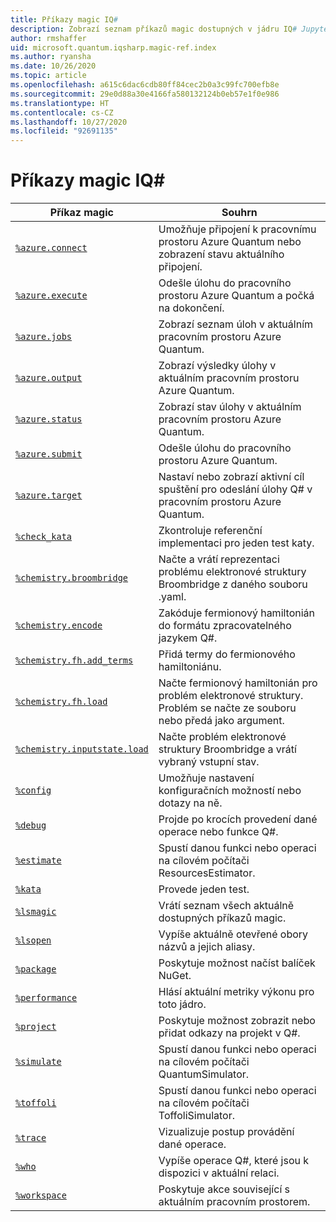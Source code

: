 ```yaml
---
title: Příkazy magic IQ#
description: Zobrazí seznam příkazů magic dostupných v jádru IQ# Jupyter.
author: rmshaffer
uid: microsoft.quantum.iqsharp.magic-ref.index
ms.author: ryansha
ms.date: 10/26/2020
ms.topic: article
ms.openlocfilehash: a615c6dac6cdb80ff84cec2b0a3c99fc700efb8e
ms.sourcegitcommit: 29e0d88a30e4166fa580132124b0eb57e1f0e986
ms.translationtype: HT
ms.contentlocale: cs-CZ
ms.lasthandoff: 10/27/2020
ms.locfileid: "92691135"
---
```

# <a name="iq-magic-commands"></a>Příkazy magic IQ#
| Příkaz magic | Souhrn |
|---------------|---------|
| [`%azure.connect`](xref:microsoft.quantum.iqsharp.magic-ref.azure.connect) | Umožňuje připojení k pracovnímu prostoru Azure Quantum nebo zobrazení stavu aktuálního připojení. |
| [`%azure.execute`](xref:microsoft.quantum.iqsharp.magic-ref.azure.execute) | Odešle úlohu do pracovního prostoru Azure Quantum a počká na dokončení. |
| [`%azure.jobs`](xref:microsoft.quantum.iqsharp.magic-ref.azure.jobs) | Zobrazí seznam úloh v aktuálním pracovním prostoru Azure Quantum. |
| [`%azure.output`](xref:microsoft.quantum.iqsharp.magic-ref.azure.output) | Zobrazí výsledky úlohy v aktuálním pracovním prostoru Azure Quantum. |
| [`%azure.status`](xref:microsoft.quantum.iqsharp.magic-ref.azure.status) | Zobrazí stav úlohy v aktuálním pracovním prostoru Azure Quantum. |
| [`%azure.submit`](xref:microsoft.quantum.iqsharp.magic-ref.azure.submit) | Odešle úlohu do pracovního prostoru Azure Quantum. |
| [`%azure.target`](xref:microsoft.quantum.iqsharp.magic-ref.azure.target) | Nastaví nebo zobrazí aktivní cíl spuštění pro odeslání úlohy Q# v pracovním prostoru Azure Quantum. |
| [`%check_kata`](xref:microsoft.quantum.iqsharp.magic-ref.check_kata) | Zkontroluje referenční implementaci pro jeden test katy. |
| [`%chemistry.broombridge`](xref:microsoft.quantum.iqsharp.magic-ref.chemistry.broombridge) | Načte a vrátí reprezentaci problému elektronové struktury Broombridge z daného souboru .yaml. |
| [`%chemistry.encode`](xref:microsoft.quantum.iqsharp.magic-ref.chemistry.encode) | Zakóduje fermionový hamiltonián do formátu zpracovatelného jazykem Q#. |
| [`%chemistry.fh.add_terms`](xref:microsoft.quantum.iqsharp.magic-ref.chemistry.fh.add_terms) | Přidá termy do fermionového hamiltoniánu. |
| [`%chemistry.fh.load`](xref:microsoft.quantum.iqsharp.magic-ref.chemistry.fh.load) | Načte fermionový hamiltonián pro problém elektronové struktury. Problém se načte ze souboru nebo předá jako argument. |
| [`%chemistry.inputstate.load`](xref:microsoft.quantum.iqsharp.magic-ref.chemistry.inputstate.load) | Načte problém elektronové struktury Broombridge a vrátí vybraný vstupní stav. |
| [`%config`](xref:microsoft.quantum.iqsharp.magic-ref.config) | Umožňuje nastavení konfiguračních možností nebo dotazy na ně. |
| [`%debug`](xref:microsoft.quantum.iqsharp.magic-ref.debug) | Projde po krocích provedení dané operace nebo funkce Q#. |
| [`%estimate`](xref:microsoft.quantum.iqsharp.magic-ref.estimate) | Spustí danou funkci nebo operaci na cílovém počítači ResourcesEstimator. |
| [`%kata`](xref:microsoft.quantum.iqsharp.magic-ref.kata) | Provede jeden test. |
| [`%lsmagic`](xref:microsoft.quantum.iqsharp.magic-ref.lsmagic) | Vrátí seznam všech aktuálně dostupných příkazů magic. |
| [`%lsopen`](xref:microsoft.quantum.iqsharp.magic-ref.lsopen) | Vypíše aktuálně otevřené obory názvů a jejich aliasy. |
| [`%package`](xref:microsoft.quantum.iqsharp.magic-ref.package) | Poskytuje možnost načíst balíček NuGet. |
| [`%performance`](xref:microsoft.quantum.iqsharp.magic-ref.performance) | Hlásí aktuální metriky výkonu pro toto jádro. |
| [`%project`](xref:microsoft.quantum.iqsharp.magic-ref.project) | Poskytuje možnost zobrazit nebo přidat odkazy na projekt v Q#. |
| [`%simulate`](xref:microsoft.quantum.iqsharp.magic-ref.simulate) | Spustí danou funkci nebo operaci na cílovém počítači QuantumSimulator. |
| [`%toffoli`](xref:microsoft.quantum.iqsharp.magic-ref.toffoli) | Spustí danou funkci nebo operaci na cílovém počítači ToffoliSimulator. |
| [`%trace`](xref:microsoft.quantum.iqsharp.magic-ref.trace) | Vizualizuje postup provádění dané operace. |
| [`%who`](xref:microsoft.quantum.iqsharp.magic-ref.who) | Vypíše operace Q#, které jsou k dispozici v aktuální relaci. |
| [`%workspace`](xref:microsoft.quantum.iqsharp.magic-ref.workspace) | Poskytuje akce související s aktuálním pracovním prostorem. |
